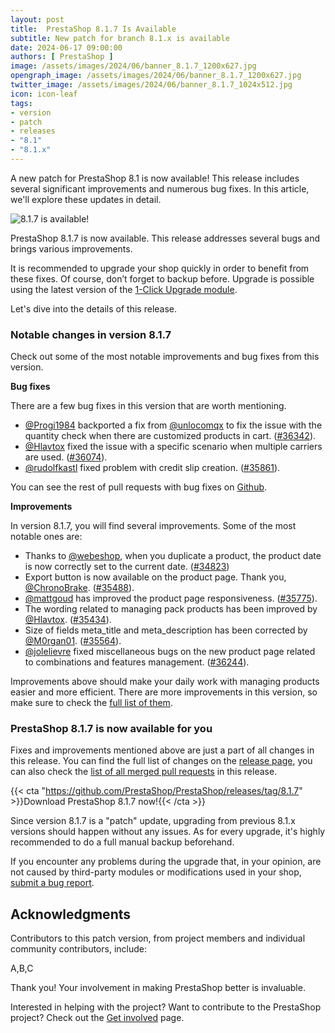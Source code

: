 ```yaml
---
layout: post
title:  PrestaShop 8.1.7 Is Available
subtitle: New patch for branch 8.1.x is available
date: 2024-06-17 09:00:00
authors: [ PrestaShop ]
image: /assets/images/2024/06/banner_8.1.7_1200x627.jpg
opengraph_image: /assets/images/2024/06/banner_8.1.7_1200x627.jpg
twitter_image: /assets/images/2024/06/banner_8.1.7_1024x512.jpg
icon: icon-leaf
tags:
- version
- patch
- releases
- "8.1"
- "8.1.x"
---
```


A new patch for PrestaShop 8.1 is now available! This release includes several significant improvements and numerous bug fixes. In this article, we'll explore these updates in detail.

![8.1.7 is available!](/assets/images/2024/06/banner_8.1.7_1534x424.jpg)

PrestaShop 8.1.7 is now available. This release addresses several bugs and brings various improvements.

It is recommended to upgrade your shop quickly in order to benefit from these fixes. Of course, don’t forget to backup before. Upgrade is possible using the latest version of the [1-Click Upgrade module](https://github.com/PrestaShop/autoupgrade/releases/).

Let's dive into the details of this release.

### Notable changes in version 8.1.7

Check out some of the most notable improvements and bug fixes from this version.

**Bug fixes**

There are a few bug fixes in this version that are worth mentioning.

- [@Progi1984](https://github.com/Progi1984) backported a fix from [@unlocomqx](https://github.com/unlocomqx) to fix the issue with the quantity check when there are customized products in cart. ([#36342](https://github.com/PrestaShop/PrestaShop/pull/36342)).
- [@Hlavtox](https://github.com/Hlavtox) fixed the issue with a specific scenario when multiple carriers are used. ([#36074](https://github.com/PrestaShop/PrestaShop/pull/36074)).
- [@rudolfkastl](https://github.com/rudolfkastl) fixed problem with credit slip creation. ([#35861](https://github.com/PrestaShop/PrestaShop/pull/35861)).

You can see the rest of pull requests with bug fixes on [Github](https://github.com/PrestaShop/PrestaShop/pulls?q=is%3Apr+is%3Amerged+milestone%3A8.1.7+label%3A%22Bug+fix%22).

**Improvements**

In version 8.1.7, you will find several improvements. Some of the most notable ones are:

- Thanks to [@webeshop](https://github.com/PrestaShop/PrestaShop/pull/34823), when you duplicate a product, the product date is now correctly set to the current date. ([#34823](https://github.com/PrestaShop/PrestaShop/pull/34823))
- Export button is now available on the product page. Thank you, [@ChronoBrake](https://github.com/ChronoBrake). ([#35488](https://github.com/PrestaShop/PrestaShop/pull/35488)).
- [@mattgoud](https://github.com/mattgoud) has improved the product page responsiveness. ([#35775](https://github.com/PrestaShop/PrestaShop/pull/35775)).
- The wording related to managing pack products has been improved by [@Hlavtox](https://github.com/Hlavtox). ([#35434](https://github.com/PrestaShop/PrestaShop/pull/35434)).
- Size of fields meta_title and meta_description has been corrected by [@M0rgan01](https://github.com/M0rgan01). ([#35564](https://github.com/PrestaShop/PrestaShop/pull/35564)).
- [@jolelievre](https://github.com/jolelievre) fixed miscellaneous bugs on the new product page related to combinations and features management. ([#36244](https://github.com/PrestaShop/PrestaShop/pull/36244)).

Improvements above should make your daily work with managing products easier and more efficient. There are more improvements in this version, so make sure to check the [full list of them](https://github.com/PrestaShop/PrestaShop/pulls?q=is%3Apr+is%3Amerged+milestone%3A8.1.7+label%3ARefactoring%2CImprovement).

### PrestaShop 8.1.7 is now available for you

Fixes and improvements mentioned above are just a part of all changes in this release. You can find the full list of changes on the [release page](https://github.com/PrestaShop/PrestaShop/releases/tag/8.1.7), you can also check the [list of all merged pull requests](https://github.com/PrestaShop/PrestaShop/pulls?page=1&q=is%3Apr+is%3Amerged+milestone%3A8.1.7) in this release.

{{< cta "https://github.com/PrestaShop/PrestaShop/releases/tag/8.1.7" >}}Download PrestaShop 8.1.7 now!{{< /cta >}}

Since version 8.1.7 is a "patch" update, upgrading from previous 8.1.x versions should happen without any issues. As for every upgrade, it's highly recommended to do a full manual backup beforehand.

If you encounter any problems during the upgrade that, in your opinion, are not caused by third-party modules or modifications used in your shop, [submit a bug report](https://www.prestashop-project.org/get-involved/report-issues/).

## Acknowledgments

Contributors to this patch version, from project members and individual community contributors, include:

A,B,C

Thank you! Your involvement in making PrestaShop better is invaluable.

Interested in helping with the project? Want to contribute to the PrestaShop project? Check out the [Get involved](https://www.prestashop-project.org/get-involved/) page.
